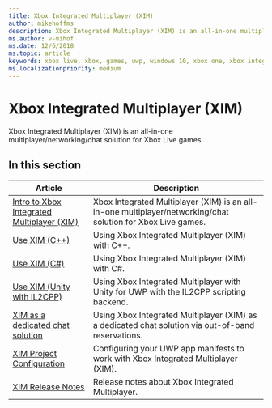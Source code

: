 ```yaml
---
title: Xbox Integrated Multiplayer (XIM)
author: mikehoffms
description: Xbox Integrated Multiplayer (XIM) is an all-in-one multiplayer/networking/chat solution for Xbox Live games.
ms.author: v-mihof
ms.date: 12/6/2018
ms.topic: article
keywords: xbox live, xbox, games, uwp, windows 10, xbox one, xbox integrated multiplayer
ms.localizationpriority: medium
---
```


# Xbox Integrated Multiplayer (XIM)

Xbox Integrated Multiplayer (XIM) is an all-in-one multiplayer/networking/chat solution for Xbox Live games.


## In this section

| Article | Description |
|---------|-------------|
| [Intro to Xbox Integrated Multiplayer (XIM)](intro-to-xbox-integrated-multiplayer.md) | Xbox Integrated Multiplayer (XIM) is an all-in-one multiplayer/networking/chat solution for Xbox Live games. |
| [Use XIM (C++)](xbox-integrated-multiplayer/using-xim.md) | Using Xbox Integrated Multiplayer (XIM) with C++. |
| [Use XIM (C#)](xbox-integrated-multiplayer/using-xim-cs.md) | Using Xbox Integrated Multiplayer (XIM) with C#. |
| [Use XIM (Unity with IL2CPP)](xbox-integrated-multiplayer/xim-unity-uwp-il2cpp.md) | Using Xbox Integrated Multiplayer with Unity for UWP with the IL2CPP scripting backend. |
| [XIM as a dedicated chat solution](xbox-integrated-multiplayer/xim-reservations.md) | Using Xbox Integrated Multiplayer (XIM) as a dedicated chat solution via out-of-band reservations. |
| [XIM Project Configuration](xbox-integrated-multiplayer/xim-manifest.md) | Configuring your UWP app manifests to work with Xbox Integrated Multiplayer (XIM). |
| [XIM Release Notes](xbox-integrated-multiplayer/xim-release-notes.md) | Release notes about Xbox Integrated Multiplayer. |
